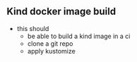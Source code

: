 ## Kind docker image build
- this should
    - be able to build a kind image in a ci
    - clone a git repo
    - apply kustomize
